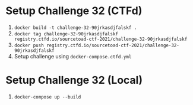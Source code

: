 # Setup Challenge 32 (CTFd)

1. `docker build -t challenge-32-90jrkasdjfalskf .`
2. `docker tag challenge-32-90jrkasdjfalskf registry.ctfd.io/sourcetoad-ctf-2021/challenge-32-90jrkasdjfalskf`
3. `docker push registry.ctfd.io/sourcetoad-ctf-2021/challenge-32-90jrkasdjfalskf`
4. Setup challenge using `docker-compose.ctfd.yml`

# Setup Challenge 32 (Local)
1. `docker-compose up --build`